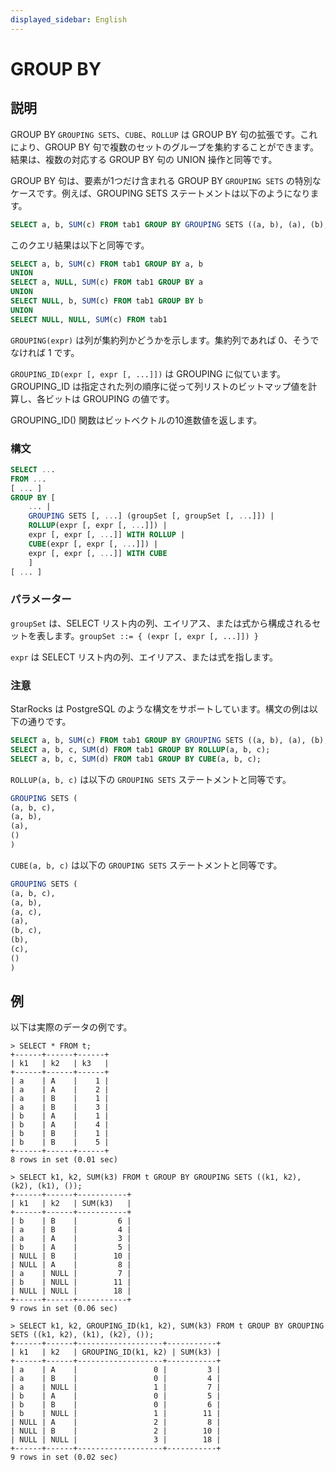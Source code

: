 ```yaml
---
displayed_sidebar: English
---
```


# GROUP BY

## 説明

GROUP BY `GROUPING SETS`、`CUBE`、`ROLLUP` は GROUP BY 句の拡張です。これにより、GROUP BY 句で複数のセットのグループを集約することができます。結果は、複数の対応する GROUP BY 句の UNION 操作と同等です。

GROUP BY 句は、要素が1つだけ含まれる GROUP BY `GROUPING SETS` の特別なケースです。例えば、GROUPING SETS ステートメントは以下のようになります。

  ```sql
  SELECT a, b, SUM(c) FROM tab1 GROUP BY GROUPING SETS ((a, b), (a), (b), ());
  ```

  このクエリ結果は以下と同等です。

  ```sql
  SELECT a, b, SUM(c) FROM tab1 GROUP BY a, b
  UNION
  SELECT a, NULL, SUM(c) FROM tab1 GROUP BY a
  UNION
  SELECT NULL, b, SUM(c) FROM tab1 GROUP BY b
  UNION
  SELECT NULL, NULL, SUM(c) FROM tab1
  ```

  `GROUPING(expr)` は列が集約列かどうかを示します。集約列であれば 0、そうでなければ 1 です。

  `GROUPING_ID(expr [, expr [, ...]])` は GROUPING に似ています。GROUPING_ID は指定された列の順序に従って列リストのビットマップ値を計算し、各ビットは GROUPING の値です。
  
  GROUPING_ID() 関数はビットベクトルの10進数値を返します。

### 構文

  ```sql
  SELECT ...
  FROM ...
  [ ... ]
  GROUP BY [
      ... |
      GROUPING SETS [, ...] (groupSet [, groupSet [, ...]]) |
      ROLLUP(expr [, expr [, ...]]) |
      expr [, expr [, ...]] WITH ROLLUP |
      CUBE(expr [, expr [, ...]]) |
      expr [, expr [, ...]] WITH CUBE
      ]
  [ ... ]
  ```

### パラメーター

  `groupSet` は、SELECT リスト内の列、エイリアス、または式から構成されるセットを表します。`groupSet ::= { (expr [, expr [, ...]]) }`

  `expr` は SELECT リスト内の列、エイリアス、または式を指します。

### 注意

  StarRocks は PostgreSQL のような構文をサポートしています。構文の例は以下の通りです。

  ```sql
  SELECT a, b, SUM(c) FROM tab1 GROUP BY GROUPING SETS ((a, b), (a), (b), ());
  SELECT a, b, c, SUM(d) FROM tab1 GROUP BY ROLLUP(a, b, c);
  SELECT a, b, c, SUM(d) FROM tab1 GROUP BY CUBE(a, b, c);
  ```

  `ROLLUP(a, b, c)` は以下の `GROUPING SETS` ステートメントと同等です。

  ```sql
  GROUPING SETS (
  (a, b, c),
  (a, b),
  (a),
  ()
  )
  ```

  `CUBE(a, b, c)` は以下の `GROUPING SETS` ステートメントと同等です。

  ```sql
  GROUPING SETS (
  (a, b, c),
  (a, b),
  (a, c),
  (a),
  (b, c),
  (b),
  (c),
  ()
  )
  ```

## 例

  以下は実際のデータの例です。

  ```plain text
  > SELECT * FROM t;
  +------+------+------+
  | k1   | k2   | k3   |
  +------+------+------+
  | a    | A    |    1 |
  | a    | A    |    2 |
  | a    | B    |    1 |
  | a    | B    |    3 |
  | b    | A    |    1 |
  | b    | A    |    4 |
  | b    | B    |    1 |
  | b    | B    |    5 |
  +------+------+------+
  8 rows in set (0.01 sec)

  > SELECT k1, k2, SUM(k3) FROM t GROUP BY GROUPING SETS ((k1, k2), (k2), (k1), ());
  +------+------+-----------+
  | k1   | k2   | SUM(k3)   |
  +------+------+-----------+
  | b    | B    |         6 |
  | a    | B    |         4 |
  | a    | A    |         3 |
  | b    | A    |         5 |
  | NULL | B    |        10 |
  | NULL | A    |         8 |
  | a    | NULL |         7 |
  | b    | NULL |        11 |
  | NULL | NULL |        18 |
  +------+------+-----------+
  9 rows in set (0.06 sec)

  > SELECT k1, k2, GROUPING_ID(k1, k2), SUM(k3) FROM t GROUP BY GROUPING SETS ((k1, k2), (k1), (k2), ());
  +------+------+-------------------+-----------+
  | k1   | k2   | GROUPING_ID(k1, k2) | SUM(k3) |
  +------+------+-------------------+-----------+
  | a    | A    |                 0 |         3 |
  | a    | B    |                 0 |         4 |
  | a    | NULL |                 1 |         7 |
  | b    | A    |                 0 |         5 |
  | b    | B    |                 0 |         6 |
  | b    | NULL |                 1 |        11 |
  | NULL | A    |                 2 |         8 |
  | NULL | B    |                 2 |        10 |
  | NULL | NULL |                 3 |        18 |
  +------+------+-------------------+-----------+
  9 rows in set (0.02 sec)
  ```
